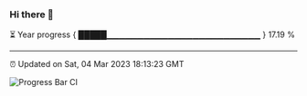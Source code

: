 ### Hi there 👋

⏳ Year progress { █████▁▁▁▁▁▁▁▁▁▁▁▁▁▁▁▁▁▁▁▁▁▁▁▁▁ } 17.19 %

---

⏰ Updated on Sat, 04 Mar 2023 18:13:23 GMT

![Progress Bar CI](https://github.com/liununu/liununu/workflows/Progress%20Bar%20CI/badge.svg)
